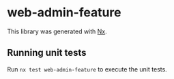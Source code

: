 # web-admin-feature

This library was generated with [Nx](https://nx.dev).

## Running unit tests

Run `nx test web-admin-feature` to execute the unit tests.

